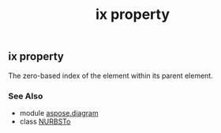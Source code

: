 ﻿---
title: ix property
second_title: Aspose.Diagram for Python via .NET API References
description: 
type: docs
weight: 90
url: /python-net/aspose.diagram/nurbsto/ix/
is_root: false
---

## ix property


The zero-based index of the element within its parent element.

### See Also
* module [aspose.diagram](../../)
* class [NURBSTo](/diagram/python-net/aspose.diagram/nurbsto)
